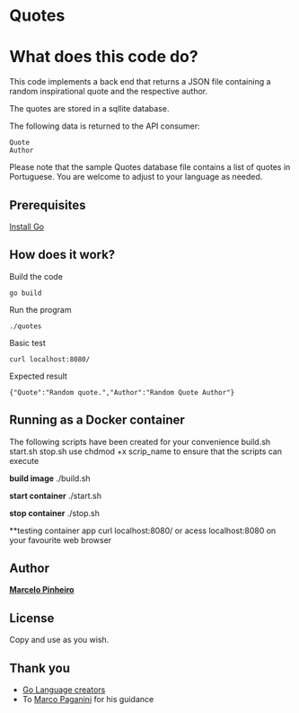 # Quotes

# What does this code do?

This code implements a back end that returns a JSON file containing a random inspirational quote and the respective author.

The quotes are stored in a sqllite database.

The following data is returned to the API consumer:

```
Quote
Author
```

Please note that the sample Quotes database file contains a list of quotes in Portuguese. You are welcome to adjust to your language as needed.


## Prerequisites

[Install Go](https://golang.org/doc/install)

## How does it work?

Build the code

```
go build
```

Run the program

```
./quotes
```

Basic test

```
curl localhost:8080/
```

Expected result

```
{"Quote":"Random quote.","Author":"Random Quote Author"}
```

## Running as a Docker container
The following scripts have been created for your convenience
build.sh
start.sh
stop.sh
use chdmod +x scrip_name to ensure that the scripts can execute

**build image**
./build.sh

**start container**
./start.sh

**stop container**
./stop.sh

**testing container app
curl localhost:8080/  or acess localhost:8080 on your favourite web browser



## Author

[**Marcelo Pinheiro**](https://github.com/mpinheir)

## License

Copy and use as you wish.

## Thank you

* [Go Language creators](https://en.wikipedia.org/wiki/Go_(programming_language))
* To [Marco Paganini](https://github.com/marcopaganini) for his guidance


